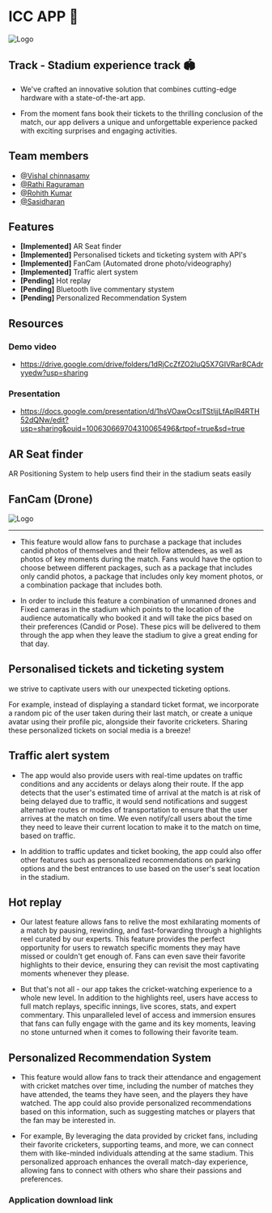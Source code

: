 # ICC APP 🏏




![Logo](https://hackathon.icc-cricket.com/assets/images/v2/hero-logo.png)


## Track - Stadium experience track 🏟️

- We've crafted an innovative solution that combines cutting-edge hardware with a state-of-the-art app.

- From the moment fans book their tickets to the thrilling conclusion of the match, our app delivers a unique and unforgettable experience packed with exciting surprises and engaging activities.


## Team members



- [@Vishal chinnasamy](https://github.com/Vishal-techy)
- [@Rathi Raguraman](https://www.github.com/octokatherine)
- [@Rohith Kumar](https://github.com/rohith1222004)
- [@Sasidharan](https://github.com/SasiDharan731)


## Features

- <b>[Implemented]</b> AR Seat finder
- <b>[Implemented]</b> Personalised tickets and ticketing system with API's
- <b>[Implemented]</b> FanCam (Automated drone photo/videography) 
- <b>[Implemented]</b> Traffic alert system 
- <b>[Pending]</b>     Hot replay 
- <b>[Pending]</b>     Bluetooth live commentary stystem
- <b>[Pending]</b>     Personalized Recommendation System 

## Resources

### Demo video

- https://drive.google.com/drive/folders/1dRjCcZfZO2luQ5X7GIVRar8CAdryyedw?usp=sharing

### Presentation

- https://docs.google.com/presentation/d/1hsVOawOcslTStIjjLfApIR4RTH52dQNw/edit?usp=sharing&ouid=100630669704310065496&rtpof=true&sd=true

## AR Seat finder

AR Positioning System to help users find their in the stadium seats easily

## FanCam (Drone)
![Logo](https://www.linkpicture.com/q/DroneImage.jpg)

<hr>


- This feature would allow fans to purchase a package that includes candid photos of themselves and their fellow attendees, as well as photos of key moments during the match. Fans would have the option to choose between different packages, such as a package that includes only candid photos, a package that includes only key moment photos, or a combination package that includes both.

- In order to include this feature a combination of unmanned drones and Fixed cameras in the stadium which points to the location of the audience automatically who booked it and will take the pics based on their preferences (Candid or Pose). These pics will be delivered to them through the app when they leave the stadium to give a great ending for that day.

## Personalised tickets and ticketing system

we strive to captivate users with our unexpected ticketing options. 

For example, instead of displaying a standard ticket format, we incorporate a random pic of the user taken during their last match, or create a unique avatar using their profile pic, alongside their favorite cricketers. Sharing these personalized tickets on social media is a breeze!

##  Traffic alert system 

- The app would also provide users with real-time updates on traffic conditions and any accidents or delays along their route. If the app detects that the user's estimated time of arrival at the match is at risk of being delayed due to traffic, it would send notifications and suggest alternative routes or modes of transportation to ensure that the user arrives at the match on time. We even notify/call users about the time they need to leave their current location to make it to the match on time, based on traffic.

- In addition to traffic updates and ticket booking, the app could also offer other features such as personalized recommendations on parking options and the best entrances to use based on the user's seat location in the stadium.

## Hot replay 

- Our latest feature allows fans to relive the most exhilarating moments of a match by pausing, rewinding, and fast-forwarding through a highlights reel curated by our experts. This feature provides the perfect opportunity for users to rewatch specific moments they may have missed or couldn't get enough of. Fans can even save their favorite highlights to their device, ensuring they can revisit the most captivating moments whenever they please.

- But that's not all - our app takes the cricket-watching experience to a whole new level. In addition to the highlights reel, users have access to full match replays, specific innings, live scores, stats, and expert commentary. This unparalleled level of access and immersion ensures that fans can fully engage with the game and its key moments, leaving no stone unturned when it comes to following their favorite team. 

## Personalized Recommendation System

- This feature would allow fans to track their attendance and engagement with cricket matches over time, including the number of matches they have attended, the teams they have seen, and the players they have watched. The app could also provide personalized recommendations based on this information, such as suggesting matches or players that the fan may be interested in.

- For example, By leveraging the data provided by cricket fans, including their favorite cricketers, supporting teams, and more, we can connect them with like-minded individuals attending at the same stadium. This personalized approach enhances the overall match-day experience, allowing fans to connect with others who share their passions and preferences.








### Application download link

